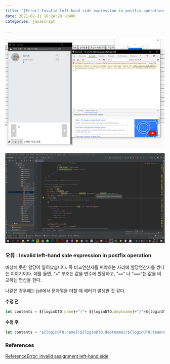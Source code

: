 ```yaml
---
title: "[Error] Invalid left-hand side expression in postfix operation "
date: 2021-02-21 18:24:28 -0400
categories: javascript

---
```


![error-chrome-invalid-left-handside-expression.png](../../img/error-chrome-invalid-left-handside-expression.png)

![error-jstl-intellij.png](../../img/error-jstl-intellij.png)



### 오류 : Invalid left-hand side expression in postfix operation

예상치 못한 할당이 일어났습니다. 즉 비교연산자를 써야하는 자리에 할당연산자를 썼다는 이야기이다. 예를 들면, "`=`" 부호는 값을 변수에 할당하고,  "`==`" 나 "`===`"는 값을 비교하는 연산을 한다. 

나같은 경우에는 jstl에서 문자열을 더할 때 에러가 발생한 것 같다.

**수정 전**

```javascript
let contents = ${loginDTO.name}+"("+ ${loginDTO.deptname}+"/"+${loginDTO.teamname}+")";
```

**수정 후**

```javascript
let contents = "${loginDTO.name}(${loginDTO.deptname}/${loginDTO.teamname})";
```



### References

[ReferenceError: invalid assignment left-hand side](https://developer.mozilla.org/ko/docs/Web/JavaScript/Reference/Errors/Invalid_assignment_left-hand_side)
